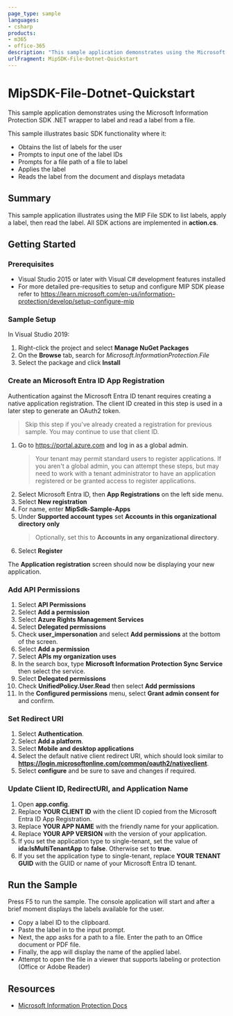 ```yaml
---
page_type: sample
languages:
- csharp
products:
- m365
- office-365
description: "This sample application demonstrates using the Microsoft Information Protection SDK .NET wrapper to label and read a label from a file."
urlFragment: MipSDK-File-Dotnet-Quickstart
---
```


# MipSDK-File-Dotnet-Quickstart

This sample application demonstrates using the Microsoft Information Protection SDK .NET wrapper to label and read a label from a file. 

This sample illustrates basic SDK functionality where it:

- Obtains the list of labels for the user
- Prompts to input one of the label IDs
- Prompts for a file path of a file to label
- Applies the label
- Reads the label from the document and displays metadata

## Summary

This sample application illustrates using the MIP File SDK to list labels, apply a label, then read the label. All SDK actions are implemented in **action.cs**. 

## Getting Started

### Prerequisites

- Visual Studio 2015 or later with Visual C# development features installed
- For more detailed pre-requsities to setup and configure MIP SDK please refer to https://learn.microsoft.com/en-us/information-protection/develop/setup-configure-mip

### Sample Setup

In Visual Studio 2019:

1. Right-click the project and select **Manage NuGet Packages**
2. On the **Browse** tab, search for *Microsoft.InformationProtection.File*
3. Select the package and click **Install**

### Create an Microsoft Entra ID App Registration

Authentication against the Microsoft Entra ID tenant requires creating a native application registration. The client ID created in this step is used in a later step to generate an OAuth2 token.

> Skip this step if you've already created a registration for previous sample. You may continue to use that client ID.

1. Go to https://portal.azure.com and log in as a global admin.
   > Your tenant may permit standard users to register applications. If you aren't a global admin, you can attempt these steps, but may need to work with a tenant administrator to have an application registered or be granted access to register applications.
2. Select Microsoft Entra ID, then **App Registrations** on the left side menu.
3. Select **New registration**
4. For name, enter **MipSdk-Sample-Apps**
5. Under **Supported account types** set **Accounts in this organizational directory only**
   > Optionally, set this to **Accounts in any organizational directory**.
6. Select **Register**

The **Application registration** screen should now be displaying your new application.

### Add API Permissions 

1. Select **API Permissions**
2. Select **Add a permission**
3. Select **Azure Rights Management Services**
4. Select **Delegated permissions**
5. Check **user_impersonation** and select **Add permissions** at the bottom of the screen.
6. Select **Add a permission**
7. Select **APIs my organization uses**
8. In the search box, type **Microsoft Information Protection Sync Service** then select the service.
9. Select **Delegated permissions**
10. Check **UnifiedPolicy.User.Read** then select **Add permissions**
11. In the **Configured permissions** menu, select **Grant admin consent for <TENANT NAME>** and confirm.

### Set Redirect URI

1. Select **Authentication**.
2. Select **Add a platform**.
3. Select **Mobile and desktop applications**
4. Select the default native client redirect URI, which should look similar to **https://login.microsoftonline.com/common/oauth2/nativeclient**.
5. Select **configure** and be sure to save and changes if required. 

### Update Client ID, RedirectURI, and Application Name

1. Open **app.config**.
2. Replace **YOUR CLIENT ID** with the client ID copied from the Microsoft Entra ID App Registration.
3. Replace **YOUR APP NAME** with the friendly name for your application.
4. Replace **YOUR APP VERSION** with the version of your application.
5. If you set the application type to single-tenant, set the value of **ida:IsMultiTenantApp** to **false**. Otherwise set to **true**.
6. If you set the application type to single-tenant, replace **YOUR TENANT GUID** with the GUID or name of your Microsoft Entra ID tenant.

## Run the Sample

Press F5 to run the sample. The console application will start and after a brief moment displays the labels available for the user.

- Copy a label ID to the clipboard.
- Paste the label in to the input prompt.
- Next, the app asks for a path to a file. Enter the path to an Office document or PDF file.
- Finally, the app will display the name of the applied label.
- Attempt to open the file in a viewer that supports labeling or protection (Office or Adobe Reader)

## Resources

- [Microsoft Information Protection Docs](https://aka.ms/mipsdkdocs)
